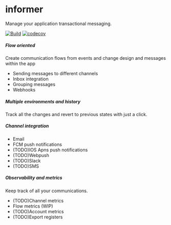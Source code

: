 # informer

Manage your application transactional messaging.

[![Build](https://github.com/callmewind/informer/actions/workflows/build.yml/badge.svg)](https://github.com/callmewind/informer/actions/workflows/build.yml)
[![codecov](https://codecov.io/github/callmewind/informer/branch/master/graph/badge.svg?token=CVLWDQAYY8)](https://codecov.io/github/callmewind/informer)


##### Flow oriented
Create communication flows from events and change design and messages within the app
- Sending messages to different channels
- Inbox integration
- Grouping messages
- Webhooks

##### Multiple environments and history
Track all the changes and revert to previous states with just a click.
 
##### Channel integration
- Email
- FCM push notifications
- (TODO)IOS Apns push notifications
- (TODO)Webpush
- (TODO)Slack
- (TODO)SMS

##### Observability and metrics
Keep track of all your communications. 
 - (TODO)Channel metrics
 - Flow metrics (WIP)
 - (TODO)Account metrics
 - (TODO)Export registers

